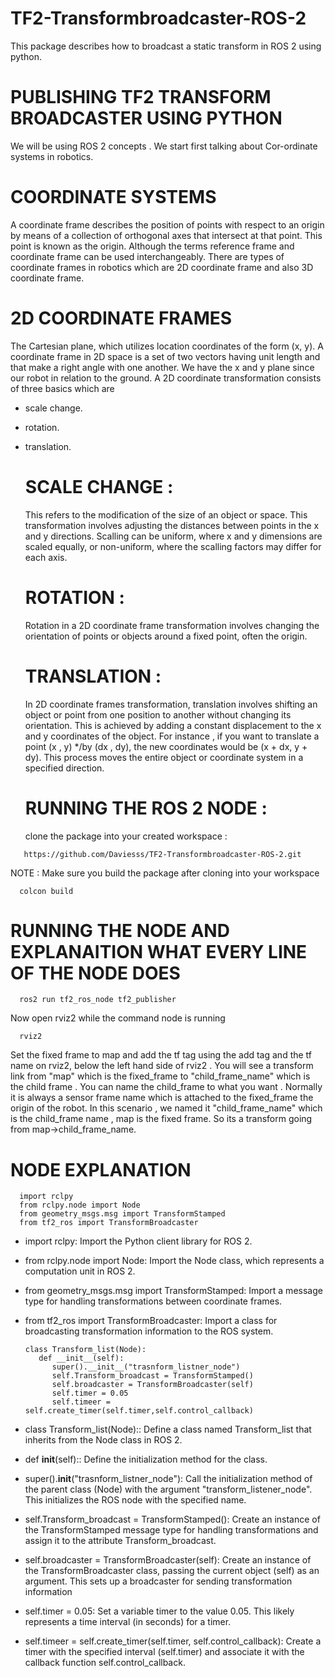 # TF2-Transformbroadcaster-ROS-2
This package describes how to broadcast a static transform in ROS 2 using python.


# PUBLISHING TF2 TRANSFORM BROADCASTER USING PYTHON

 We will be using ROS 2 concepts . We start first talking about Cor-ordinate systems in robotics. 

# COORDINATE SYSTEMS
A coordinate frame describes the position of points with respect to an origin by means of a collection of orthogonal axes that intersect at that point. This point is known as the origin. Although the terms reference frame and coordinate frame can be used interchangeably. There are types of coordinate frames in robotics which are 2D coordinate frame and also 3D coordinate frame.

# 2D COORDINATE FRAMES
The Cartesian plane, which utilizes location coordinates of the form (x, y). A coordinate frame in 2D space is a set of two vectors having unit length and that make a right angle with one another. We have the x and y plane since our robot in relation to the ground. A 2D coordinate transformation consists of three basics which are 

- scale change.
- rotation. 
- translation.

    # SCALE CHANGE :
     This refers to the modification of the size of an object or space. This transformation involves adjusting the distances between points in the x and y directions. Scalling can be uniform, where x and y dimensions are scaled equally, or non-uniform, where the scalling factors may differ for each axis.

    # ROTATION :
     Rotation in a 2D coordinate frame transformation involves changing the orientation of points or objects around a fixed point, often the origin.

    # TRANSLATION :
     In 2D coordinate frames transformation, translation involves shifting an object or point from one position to another without changing its orientation. This is achieved by adding a constant displacement to the x and y coordinates of the object. For instance , if you want to translate a point (x , y) */by (dx , dy), the new coordinates would be (x + dx, y + dy). This process moves the entire object or coordinate system in a specified direction.

  # RUNNING THE ROS 2 NODE :

  clone the package into your created workspace :
     
```
   https://github.com/Daviesss/TF2-Transformbroadcaster-ROS-2.git
```

NOTE : Make sure you build the package after cloning into your workspace 

```
  colcon build
```

# RUNNING THE NODE AND EXPLANAITION WHAT EVERY LINE OF THE NODE DOES 

```
  ros2 run tf2_ros_node tf2_publisher
```

Now open rviz2 while the command node is running 

```
  rviz2
```

 Set the fixed frame to map and add the tf tag using the add tag and the tf name on rviz2, below the left hand side of rviz2 . You will see a transform link from "map" which is the fixed_frame to "child_frame_name" which is the child frame . You can name the child_frame to what you want . Normally it is always a sensor frame name which is attached to the fixed_frame the origin of the robot. In this scenario , we named it "child_frame_name" which is the child_frame name , map is the fixed frame. So its a transform going from map->child_frame_name.

# NODE EXPLANATION 
  ```
    import rclpy 
    from rclpy.node import Node 
    from geometry_msgs.msg import TransformStamped
    from tf2_ros import TransformBroadcaster
  ``` 
- import rclpy: Import the Python client library for ROS 2.
- from rclpy.node import Node: Import the Node class, which represents a computation unit in ROS 2.
- from geometry_msgs.msg import TransformStamped: Import a message type for handling transformations between coordinate frames.
- from tf2_ros import TransformBroadcaster: Import a class for broadcasting transformation information to the ROS system.

  ```
  class Transform_list(Node):
     def __init__(self):
        super().__init__("trasnform_listner_node")
        self.Transform_broadcast = TransformStamped()
        self.broadcaster = TransformBroadcaster(self)
        self.timer = 0.05 
        self.timeer = self.create_timer(self.timer,self.control_callback)
  ```
- class Transform_list(Node):: Define a class named Transform_list that inherits from the Node class in ROS 2.
- def __init__(self):: Define the initialization method for the class.
- super().__init__("trasnform_listner_node"): Call the initialization method of the parent class (Node) with the argument "transform_listener_node". This initializes the ROS node with the specified name.
- self.Transform_broadcast = TransformStamped(): Create an instance of the TransformStamped message type for handling transformations and assign it to the attribute Transform_broadcast.
- self.broadcaster = TransformBroadcaster(self): Create an instance of the TransformBroadcaster class, passing the current object (self) as an argument. This sets up a broadcaster for sending transformation information
- self.timer = 0.05: Set a variable timer to the value 0.05. This likely represents a time interval (in seconds) for a timer.
- self.timeer = self.create_timer(self.timer, self.control_callback): Create a timer with the specified interval (self.timer) and associate it with the callback function self.control_callback.





  
     
